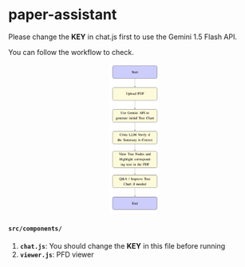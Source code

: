 ﻿# paper-assistant

 Please change the **KEY** in chat.js first to use the Gemini 1.5 Flash API. 
 
 You can follow the workflow to check.

<div align="center">
  <img src="src/workflow.png" alt="Workflow Diagram" width="20%"/>
</div>

 #### `src/components/`

 1. **`chat.js`**: You should change the **KEY** in this file before running
 2. **`viewer.js`**: PFD viewer
 
